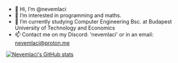 - 👋 Hi, I’m @nevemlaci
- 👀 I’m interested in programming and maths.
- 🌱 I’m currently studying Computer Engineering Bsc. at Budapest University of Technology and Economics
- 📫 Contact me on my Discord: 'nevemlaci' or in an email: nevemlaci@proton.me

[![Nevemlaci's GitHub stats](https://github-readme-stats-two-navy-28.vercel.app/api/top-langs?username=nevemlaci&show_icons=true&theme=dark&layout=pie)](https://github.com/anuraghazra/github-readme-stats)

<!---
nevemlaci/nevemlaci is a ✨ special ✨ repository because its `README.md` (this file) appears on your GitHub profile.
You can click the Preview link to take a look at your changes.
--->
